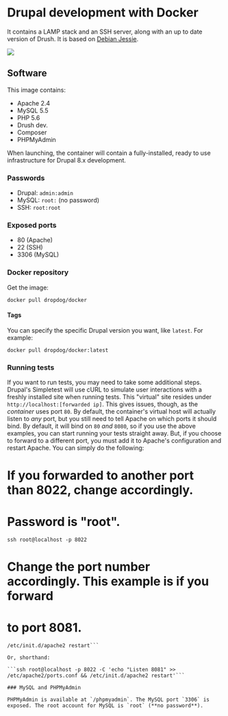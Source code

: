 Drupal development with Docker
==============================

It contains a LAMP stack and an SSH server, along with an up to date version of Drush. It is based on [Debian Jessie](https://wiki.debian.org/DebianJessie).

[![](https://badge.imagelayers.io/dropdog/docker:latest.svg)](https://imagelayers.io/?images=dropdog/docker:latest 'Get your own badge on imagelayers.io')

Software
---------

This image contains:

* Apache 2.4
* MySQL 5.5
* PHP 5.6
* Drush dev.
* Composer
* PHPMyAdmin

When launching, the container will contain a fully-installed, ready to use infrastructure for Drupal 8.x development.

### Passwords

* Drupal: `admin:admin`
* MySQL: `root:` (no password)
* SSH: `root:root`

### Exposed ports

* 80 (Apache)
* 22 (SSH)
* 3306 (MySQL)


### Docker repository

Get the image:

```docker pull dropdog/docker```

#### Tags

You can specify the specific Drupal version you want, like `latest`. For example:

```docker pull dropdog/docker:latest```

### Running tests

If you want to run tests, you may need to take some additional steps. Drupal's Simpletest will use cURL to simulate user interactions with a freshly installed site when running tests. This "virtual" site resides under `http://localhost:[forwarded ip]`. This gives issues, though, as the *container* uses port `80`. By default, the container's virtual host will actually listen to *any* port, but you still need to tell Apache on which ports it should bind. By default, it will bind on `80` *and* `8080`, so if you use the above examples, you can start running your tests straight away. But, if you choose to forward to a different port, you must add it to Apache's configuration and restart Apache. You can simply do the following:

  # If you forwarded to another port than 8022, change accordingly.
  # Password is "root".
  ```ssh root@localhost -p 8022```
  # Change the port number accordingly. This example is if you forward
  # to port 8081.
  ```echo "Listen 8081" >> /etc/apache2/ports.conf
  /etc/init.d/apache2 restart```

Or, shorthand:

  ```ssh root@localhost -p 8022 -C 'echo "Listen 8081" >> /etc/apache2/ports.conf && /etc/init.d/apache2 restart'```

### MySQL and PHPMyAdmin

PHPMyAdmin is available at `/phpmyadmin`. The MySQL port `3306` is exposed. The root account for MySQL is `root` (**no password**).
